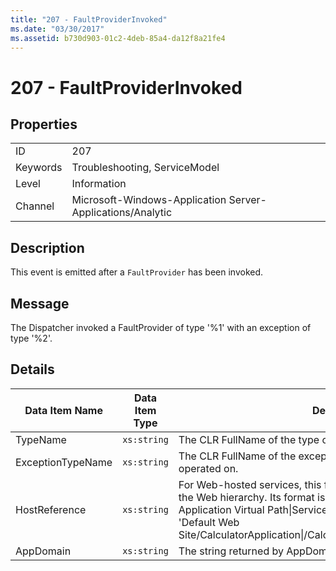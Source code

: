 ```yaml
---
title: "207 - FaultProviderInvoked"
ms.date: "03/30/2017"
ms.assetid: b730d903-01c2-4deb-85a4-da12f8a21fe4
---
```

# 207 - FaultProviderInvoked
## Properties  


|||  
|-|-|  
|ID|207|  
|Keywords|Troubleshooting, ServiceModel|  
|Level|Information|  
|Channel|Microsoft-Windows-Application Server-Applications/Analytic|  

## Description  
 This event is emitted after a `FaultProvider` has been invoked.  

## Message  
 The Dispatcher invoked a FaultProvider of type '%1' with an exception of type '%2'.  

## Details  


|  Data Item Name   | Data Item Type |                                                                                                                                                  Description                                                                                                                                                  |
|-------------------|----------------|---------------------------------------------------------------------------------------------------------------------------------------------------------------------------------------------------------------------------------------------------------------------------------------------------------------|
|     TypeName      |  `xs:string`   |                                                                                                                         The CLR FullName of the type of the invoked `FaultProvider`.                                                                                                                          |
| ExceptionTypeName |  `xs:string`   |                                                                                                                  The CLR FullName of the exception that the `FaultProvider` has operated on.                                                                                                                  |
|   HostReference   |  `xs:string`   | For Web-hosted services, this field uniquely identifies the service in the Web hierarchy. Its format is defined as 'Web Site Name Application Virtual Path&#124;Service Virtual Path&#124;ServiceName'. Example: 'Default Web Site/CalculatorApplication&#124;/CalculatorService.svc&#124;CalculatorService'. |
|     AppDomain     |  `xs:string`   |                                                                                                                         The string returned by AppDomain.CurrentDomain.FriendlyName.                                                                                                                          |

